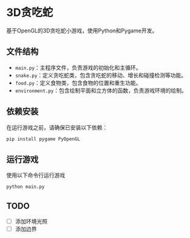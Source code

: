 # 3D贪吃蛇

基于OpenGL的3D贪吃蛇小游戏，使用Python和Pygame开发。

## 文件结构

- `main.py`：主程序文件，负责游戏的初始化和主循环。
- `snake.py`：定义贪吃蛇类，包含贪吃蛇的移动、增长和碰撞检测等功能。
- `food.py`：定义食物类，包含食物的位置和重生功能。
- `environment.py`：包含绘制平面和立方体的函数，负责游戏环境的绘制。

## 依赖安装

在运行游戏之前，请确保已安装以下依赖：

```bash
pip install pygame PyOpenGL
```

## 运行游戏

使用以下命令行运行游戏

```bash
python main.py
```

## TODO
- [ ] 添加环境光照
- [ ] 添加边界